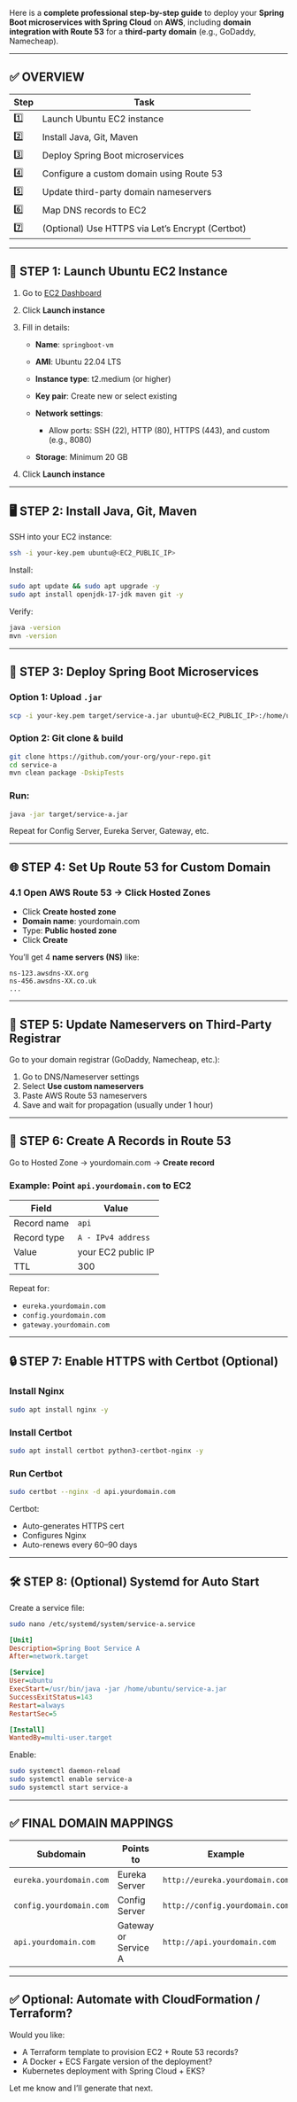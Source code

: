 Here is a **complete professional step-by-step guide** to deploy your **Spring Boot microservices with Spring Cloud** on **AWS**, including **domain integration with Route 53** for a **third-party domain** (e.g., GoDaddy, Namecheap).

---

## ✅ OVERVIEW

| Step | Task                                             |
| ---- | ------------------------------------------------ |
| 1️⃣  | Launch Ubuntu EC2 instance                       |
| 2️⃣  | Install Java, Git, Maven                         |
| 3️⃣  | Deploy Spring Boot microservices                 |
| 4️⃣  | Configure a custom domain using Route 53         |
| 5️⃣  | Update third-party domain nameservers            |
| 6️⃣  | Map DNS records to EC2                           |
| 7️⃣  | (Optional) Use HTTPS via Let’s Encrypt (Certbot) |

---

## 🔧 STEP 1: Launch Ubuntu EC2 Instance

1. Go to [EC2 Dashboard](https://console.aws.amazon.com/ec2/)
2. Click **Launch instance**
3. Fill in details:

   * **Name**: `springboot-vm`
   * **AMI**: Ubuntu 22.04 LTS
   * **Instance type**: t2.medium (or higher)
   * **Key pair**: Create new or select existing
   * **Network settings**:

     * Allow ports: SSH (22), HTTP (80), HTTPS (443), and custom (e.g., 8080)
   * **Storage**: Minimum 20 GB
4. Click **Launch instance**

---

## 🖥️ STEP 2: Install Java, Git, Maven

SSH into your EC2 instance:

```bash
ssh -i your-key.pem ubuntu@<EC2_PUBLIC_IP>
```

Install:

```bash
sudo apt update && sudo apt upgrade -y
sudo apt install openjdk-17-jdk maven git -y
```

Verify:

```bash
java -version
mvn -version
```

---

## 🚀 STEP 3: Deploy Spring Boot Microservices

### Option 1: Upload `.jar`

```bash
scp -i your-key.pem target/service-a.jar ubuntu@<EC2_PUBLIC_IP>:/home/ubuntu/
```

### Option 2: Git clone & build

```bash
git clone https://github.com/your-org/your-repo.git
cd service-a
mvn clean package -DskipTests
```

### Run:

```bash
java -jar target/service-a.jar
```

Repeat for Config Server, Eureka Server, Gateway, etc.

---

## 🌐 STEP 4: Set Up Route 53 for Custom Domain

### 4.1 Open AWS Route 53 → Click **Hosted Zones**

* Click **Create hosted zone**
* **Domain name**: yourdomain.com
* Type: **Public hosted zone**
* Click **Create**

You’ll get 4 **name servers (NS)** like:

```
ns-123.awsdns-XX.org
ns-456.awsdns-XX.co.uk
...
```

---

## 🔁 STEP 5: Update Nameservers on Third-Party Registrar

Go to your domain registrar (GoDaddy, Namecheap, etc.):

1. Go to DNS/Nameserver settings
2. Select **Use custom nameservers**
3. Paste AWS Route 53 nameservers
4. Save and wait for propagation (usually under 1 hour)

---

## 🧭 STEP 6: Create A Records in Route 53

Go to Hosted Zone → yourdomain.com → **Create record**

### Example: Point `api.yourdomain.com` to EC2

| Field       | Value              |
| ----------- | ------------------ |
| Record name | `api`              |
| Record type | `A - IPv4 address` |
| Value       | your EC2 public IP |
| TTL         | 300                |

Repeat for:

* `eureka.yourdomain.com`
* `config.yourdomain.com`
* `gateway.yourdomain.com`

---

## 🔒 STEP 7: Enable HTTPS with Certbot (Optional)

### Install Nginx

```bash
sudo apt install nginx -y
```

### Install Certbot

```bash
sudo apt install certbot python3-certbot-nginx -y
```

### Run Certbot

```bash
sudo certbot --nginx -d api.yourdomain.com
```

Certbot:

* Auto-generates HTTPS cert
* Configures Nginx
* Auto-renews every 60–90 days

---

## 🛠️ STEP 8: (Optional) Systemd for Auto Start

Create a service file:

```bash
sudo nano /etc/systemd/system/service-a.service
```

```ini
[Unit]
Description=Spring Boot Service A
After=network.target

[Service]
User=ubuntu
ExecStart=/usr/bin/java -jar /home/ubuntu/service-a.jar
SuccessExitStatus=143
Restart=always
RestartSec=5

[Install]
WantedBy=multi-user.target
```

Enable:

```bash
sudo systemctl daemon-reload
sudo systemctl enable service-a
sudo systemctl start service-a
```

---

## ✅ FINAL DOMAIN MAPPINGS

| Subdomain               | Points to            | Example                        |
| ----------------------- | -------------------- | ------------------------------ |
| `eureka.yourdomain.com` | Eureka Server        | `http://eureka.yourdomain.com` |
| `config.yourdomain.com` | Config Server        | `http://config.yourdomain.com` |
| `api.yourdomain.com`    | Gateway or Service A | `http://api.yourdomain.com`    |

---

## ✅ Optional: Automate with CloudFormation / Terraform?

Would you like:

* A Terraform template to provision EC2 + Route 53 records?
* A Docker + ECS Fargate version of the deployment?
* Kubernetes deployment with Spring Cloud + EKS?

Let me know and I’ll generate that next.
